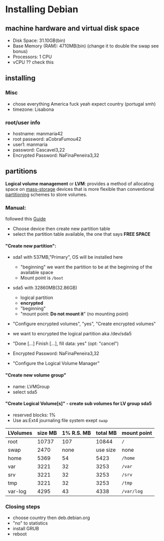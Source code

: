 # Installing Debian

## machine hardware and virtual disk space

- Disk Space: 31.10GB(bin)
- Base Memory (RAM): 4710MB(bin) (change it to double the swap see bonus)
- Processors: 1 CPU
- vCPU ?? check this

## installing

### Misc

- chose everything America fuck yeah expect country (portugal smh)
- timezone: Lisabona

### root/user info

- hostname: manmaria42
- root password: aCobraFumou42
- user1: manmaria
- password: Cascavel3,22
- Encrypted Password: NaFinaPeneira3,32

## partitions

**Logical volume management** or **LVM**:
provides a method of allocating space on [mass-storage](https://en.wikipedia.org/wiki/Mass_storage) devices that is more flexible than conventional 
[partitioning](https://en.wikipedia.org/wiki/Partition_(computing)) 
schemes to store volumes.

### Manual:

followed this [Guide](https://noreply.gitbook.io/born2beroot/installing-debian/bonus-partition-disks)

- Choose device then create new partition table
- select the partition table available, the one that says **FREE SPACE**

#### "Create new partition":

- sda1 with 537MB,"Primary", OS will be installed here
    - "beginning" we want the partition to be at the beginning of the available space
    - Mount point is `/boot`

- sda5 with 32860MB(32.86GB)
    - logical partition
    - **encrypted**
    - "beginning"
    - "mount point: **Do not mount it**" (no mounting point)

- "Configure encrypted volumes", "yes", "Create encrypted volumes"
- we want to encrypted the logical partition aka /dev/sda5
- "Done [...] Finish [...], fill data: yes" (opt: "cancel")
- Encrypted Password: NaFinaPeneira3,32
- "Configure the Logical Volume Manager"

#### "Create new volume group"

- name: LVMGroup
- select sda5

#### "Create Logical Volume[s]" - create sub volumes for LV group sda5

- reserved blocks: 1%
- Use as:Ext4 journaling file system exept `swap`

| LVolumes  | size MB | 1% R.S. MB | total MB | mount point |
|-----------|---------|------------|----------|-------------|
| root      |  10737  |    107     |  10844   | `/`         |
| swap      |  2470   |    none    | use size | none        |
| home      |  5369   |    54      |  5423    | `/home`     |
| var       |  3221   |    32      |  3253    | `/var`      |
| srv       |  3221   |    32      |  3253    | `/srv`      |
| tmp       |  3221   |    32      |  3253    | `/tmp`      |
| var-log   |  4295   |    43      |  4338    | `/var/log`  |

### Closing steps

- choose country then deb.debian.org
- "no" to statistics
- install GRUB
- reboot
